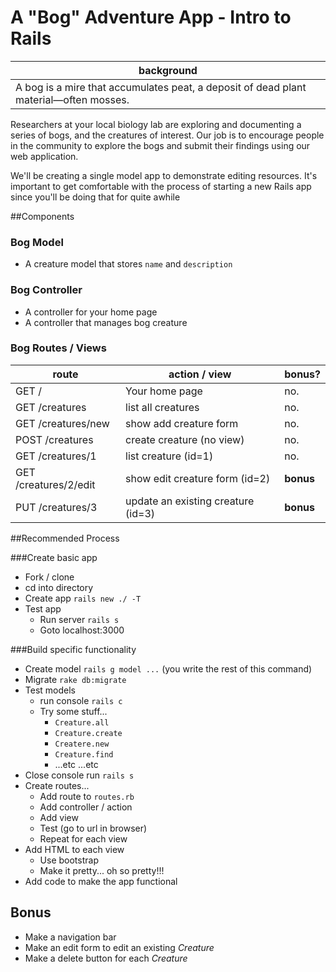 # A "Bog" Adventure App - Intro to Rails 

| background |
|---|
|A bog is a mire that accumulates peat, a deposit of dead plant material—often mosses. |

Researchers at your local biology lab are exploring and documenting a series of bogs, and the creatures of interest. Our job is to encourage people in the community to explore the bogs and submit their findings using our web application.

We'll be creating a single model app to demonstrate editing resources.
It's important to get comfortable with the process of starting a new Rails app since you'll be doing that for quite awhile

##Components

### Bog Model

* A creature model that stores `name` and `description`

### Bog Controller

* A controller for your home page
* A controller that manages bog creature


### Bog Routes / Views

| route | action / view | bonus? |
|-------|--------|------|
| GET /  | Your home page | no. |
| GET /creatures | list all creatures | no. |
| GET /creatures/new | show add creature form | no. |
| POST /creatures | create creature (no view) | no. |
| GET /creatures/1 | list creature (id=1) | no. |
| GET /creatures/2/edit | show edit creature form (id=2) | **bonus** |
| PUT /creatures/3 | update an existing creature (id=3) | **bonus** |

##Recommended Process

###Create basic app

* Fork / clone
* cd into directory
* Create app `rails new ./ -T`
* Test app
    * Run server `rails s`
    * Goto localhost:3000


###Build specific functionality

* Create model `rails g model ...` (you write the rest of this command)
* Migrate `rake db:migrate`
* Test models
    * run console `rails c`
    * Try some stuff...
        * `Creature.all`
        * `Creature.create`
        * `Createre.new`
        * `Creature.find`
        * ...etc ...etc
* Close console run `rails s`
* Create routes...
    * Add route to `routes.rb`
    * Add controller / action
    * Add view
    * Test (go to url in browser)
    * Repeat for each view
* Add HTML to each view
    * Use bootstrap
    * Make it pretty... oh so pretty!!!
* Add code to make the app functional

## Bonus

* Make a navigation bar
* Make an edit form to edit an existing *Creature*
* Make a delete button for each *Creature*
 



